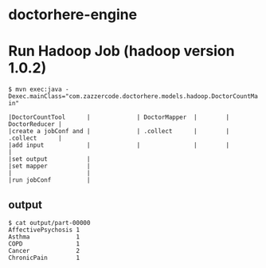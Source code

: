 doctorhere-engine
==================

Run Hadoop Job (hadoop version 1.0.2)
==============

`$ mvn exec:java -Dexec.mainClass="com.zazzercode.doctorhere.models.hadoop.DoctorCountMain"`

```
|DoctorCountTool      |             | DoctorMapper  |        | DoctorReducer | 
|create a jobConf and |             | .collect      |        | .collect      |      
|add input            |             |               |        |               |
|set output           |
|set mapper           |
|                     |
|run jobConf          |
```

output
------------

```
$ cat output/part-00000 
AffectivePsychosis 1
Asthma             1
COPD               1
Cancer             2
ChronicPain        1
```
